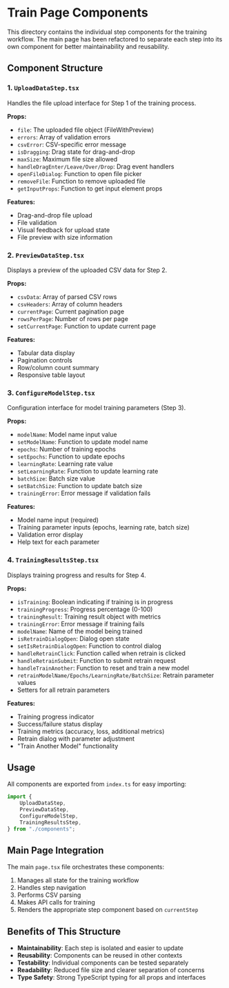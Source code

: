 # Train Page Components

This directory contains the individual step components for the training workflow. The main page has been refactored to separate each step into its own component for better maintainability and reusability.

## Component Structure

### 1. `UploadDataStep.tsx`
Handles the file upload interface for Step 1 of the training process.

**Props:**
- `file`: The uploaded file object (FileWithPreview)
- `errors`: Array of validation errors
- `csvError`: CSV-specific error message
- `isDragging`: Drag state for drag-and-drop
- `maxSize`: Maximum file size allowed
- `handleDragEnter/Leave/Over/Drop`: Drag event handlers
- `openFileDialog`: Function to open file picker
- `removeFile`: Function to remove uploaded file
- `getInputProps`: Function to get input element props

**Features:**
- Drag-and-drop file upload
- File validation
- Visual feedback for upload state
- File preview with size information

### 2. `PreviewDataStep.tsx`
Displays a preview of the uploaded CSV data for Step 2.

**Props:**
- `csvData`: Array of parsed CSV rows
- `csvHeaders`: Array of column headers
- `currentPage`: Current pagination page
- `rowsPerPage`: Number of rows per page
- `setCurrentPage`: Function to update current page

**Features:**
- Tabular data display
- Pagination controls
- Row/column count summary
- Responsive table layout

### 3. `ConfigureModelStep.tsx`
Configuration interface for model training parameters (Step 3).

**Props:**
- `modelName`: Model name input value
- `setModelName`: Function to update model name
- `epochs`: Number of training epochs
- `setEpochs`: Function to update epochs
- `learningRate`: Learning rate value
- `setLearningRate`: Function to update learning rate
- `batchSize`: Batch size value
- `setBatchSize`: Function to update batch size
- `trainingError`: Error message if validation fails

**Features:**
- Model name input (required)
- Training parameter inputs (epochs, learning rate, batch size)
- Validation error display
- Help text for each parameter

### 4. `TrainingResultsStep.tsx`
Displays training progress and results for Step 4.

**Props:**
- `isTraining`: Boolean indicating if training is in progress
- `trainingProgress`: Progress percentage (0-100)
- `trainingResult`: Training result object with metrics
- `trainingError`: Error message if training fails
- `modelName`: Name of the model being trained
- `isRetrainDialogOpen`: Dialog open state
- `setIsRetrainDialogOpen`: Function to control dialog
- `handleRetrainClick`: Function called when retrain is clicked
- `handleRetrainSubmit`: Function to submit retrain request
- `handleTrainAnother`: Function to reset and train a new model
- `retrainModelName/Epochs/LearningRate/BatchSize`: Retrain parameter values
- Setters for all retrain parameters

**Features:**
- Training progress indicator
- Success/failure status display
- Training metrics (accuracy, loss, additional metrics)
- Retrain dialog with parameter adjustment
- "Train Another Model" functionality

## Usage

All components are exported from `index.ts` for easy importing:

```typescript
import {
    UploadDataStep,
    PreviewDataStep,
    ConfigureModelStep,
    TrainingResultsStep,
} from "./components";
```

## Main Page Integration

The main `page.tsx` file orchestrates these components:
1. Manages all state for the training workflow
2. Handles step navigation
3. Performs CSV parsing
4. Makes API calls for training
5. Renders the appropriate step component based on `currentStep`

## Benefits of This Structure

- **Maintainability**: Each step is isolated and easier to update
- **Reusability**: Components can be reused in other contexts
- **Testability**: Individual components can be tested separately
- **Readability**: Reduced file size and clearer separation of concerns
- **Type Safety**: Strong TypeScript typing for all props and interfaces
